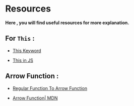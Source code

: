 # Resources

**Here , you will find useful resources for more explanation.**

## For `This` :

- [This Keyword](https://betterprogramming.pub/understanding-the-this-keyword-in-javascript-cb76d4c7c5e8)

- [This in JS](https://www.w3schools.com/js/js_this.asp)

## Arrow Function :

- [Regular Function To Arrow Function](https://medium.com/@obiagba.mary.ifeoma/understanding-regular-function-converting-to-arrow-function-3121446a663)

- [Arrow Function| MDN](https://developer.mozilla.org/en-US/docs/Web/JavaScript/Reference/Functions/Arrow_functions)
